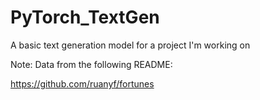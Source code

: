 # PyTorch_TextGen
A basic text generation model for a project I'm working on




Note: Data from the following README:

https://github.com/ruanyf/fortunes